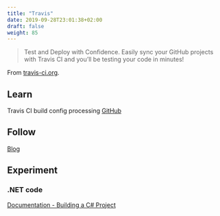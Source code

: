 ```yaml
---
title: "Travis"
date: 2019-09-28T23:01:38+02:00
draft: false
weight: 85
---
```


> Test and Deploy with Confidence. Easily sync your GitHub projects with Travis CI and you’ll be testing your code in minutes!

From [travis-ci.org](https://travis-ci.org/).

## Learn

Travis CI build config processing [GitHub](https://github.com/travis-ci/travis-yml)

## Follow

[Blog](https://blog.travis-ci.com)

## Experiment

### .NET code

[Documentation - Building a C# Project](https://docs.travis-ci.com/user/languages/csharp/)
